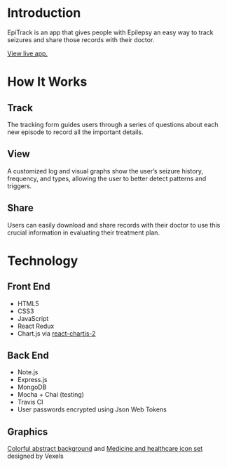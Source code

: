 # Introduction

EpiTrack is an app that gives people with Epilepsy an easy way to track seizures and share those records with their doctor. 

[View live app.](https://epitrack.netlify.com/)

# How It Works

## Track
The tracking form guides users through a series of questions about each new episode to record all the important details. 

## View
A customized log and visual graphs show the user’s seizure history, frequency, and types, allowing the user to better detect patterns and triggers.

## Share
Users can easily download and share records with their doctor to use this crucial information in evaluating their treatment plan.

# Technology

## Front End
- HTML5
- CSS3
- JavaScript
- React Redux
- Chart.js via [react-chartjs-2](https://github.com/jerairrest/react-chartjs-2)

## Back End
- Note.js
- Express.js
- MongoDB
- Mocha + Chai (testing)
- Travis CI
- User passwords encrypted using Json Web Tokens

## Graphics            
[Colorful abstract background](https://www.vexels.com/vectors/preview/143710/colorful-abstract-background)
 and 
[Medicine and healthcare icon set](https://www.vexels.com/vectors/preview/143687/medicine-and-healthcare-icon-set)   designed by Vexels
            